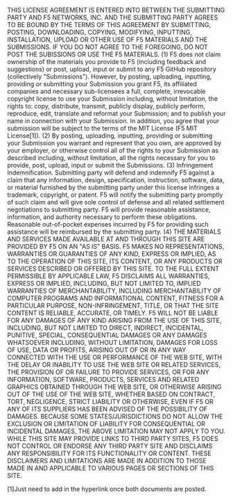 THIS LICENSE AGREEMENT IS ENTERED INTO BETWEEN THE SUBMITTING PARTY AND F5 NETWORKS, INC. AND THE SUBMITTING PARTY AGREES TO BE BOUND BY THE TERMS OF THIS AGREEMENT BY SUBMITTING, POSTING, DOWNLOADING, COPYING, MODIFYING, INPUTTING, INSTALLATION, UPLOAD OR OTHER USE OF F5 MATERIALS AND THE SUBMISSIONS. IF YOU DO NOT AGREE TO THE FOREGOING, DO NOT POST THE SUBISSIONS OR USE THE F5 MATERIALS.(1) F5 does not claim ownership of the materials you provide to F5 (including feedback and suggestions) or post, upload, input or submit to any F5 GitHub repository (collectively "Submissions"). However, by posting, uploading, inputting, providing or submitting your Submission you grant F5, its affiliated companies and necessary sub-licensees a full, complete, irrevocable copyright license to use your Submission including, without limitation, the rights to: copy, distribute, transmit, publicly display, publicly perform, reproduce, edit, translate and reformat your Submission; and to publish your name in connection with your Submission. In addition, you agree that your submission will be subject to the terms of the MIT License (F5 MIT License[1]).(2) By posting, uploading, inputting, providing or submitting your Submission you warrant and represent that you own, are approved by your employer, or otherwise control all of the rights to your Submission as described including, without limitation, all the rights necessary for you to provide, post, upload, input or submit the Submissions. (3) Infringement Indemnification. Submitting party will defend and indemnify F5 against a claim that any information, design, specification, instruction, software, data, or material furnished by the submitting party under this license infringes a trademark, copyright, or patent. F5 will notify the submitting party promptly of such claim and will give sole control of defense and all related settlement negotiations to submitting party. F5 will provide reasonable assistance, information, and authority necessary to perform these obligations. Reasonable out-of-pocket expenses incurred by F5 for providing such assistance will be reimbursed by the submitting party.(4) THE MATERIALS AND SERVICES MADE AVAILABLE AT AND THROUGH THIS SITE ARE PROVIDED BY F5 ON AN "AS IS" BASIS. F5 MAKES NO REPRESENTATIONS, WARRANTIES OR GUARANTIES OF ANY KIND, EXPRESS OR IMPLIED, AS TO THE OPERATION OF THIS SITE, ITS CONTENT, OR ANY PRODUCTS OR SERVICES DESCRIBED OR OFFERED BY THIS SITE. TO THE FULL EXTENT PERMISSIBLE BY APPLICABLE LAW, F5 DISCLAIMS ALL WARRANTIES, EXPRESS OR IMPLIED, INCLUDING, BUT NOT LIMITED TO, IMPLIED WARRANTIES OF MERCHANTABILITY, INCLUDING MERCHANTABILITY OF COMPUTER PROGRAMS AND INFORMATIONAL CONTENT, FITNESS FOR A PARTICULAR PURPOSE, NON-INFRINGEMENT, TITLE, OR THAT THE SITE CONTENT IS RELIABLE, ACCURATE, OR TIMELY. F5 WILL NOT BE LIABLE FOR ANY DAMAGES OF ANY KIND ARISING FROM THE USE OF THIS SITE, INCLUDING, BUT NOT LIMITED TO DIRECT, INDIRECT, INCIDENTAL, PUNITIVE, SPECIAL, CONSEQUENTIAL DAMAGES OR ANY DAMAGES WHATSOEVER INCLUDING, WITHOUT LIMITATION, DAMAGES FOR LOSS OF USE, DATA OR PROFITS, ARISING OUT OF OR IN ANY WAY CONNECTED WITH THE USE OR PERFORMANCE OF THE WEB SITE, WITH THE DELAY OR INABILITY TO USE THE WEB SITE OR RELATED SERVICES, THE PROVISION OF OR FAILURE TO PROVIDE SERVICES, OR FOR ANY INFORMATION, SOFTWARE, PRODUCTS, SERVICES AND RELATED GRAPHICS OBTAINED THROUGH THE WEB SITE, OR OTHERWISE ARISING OUT OF THE USE OF THE WEB SITE, WHETHER BASED ON CONTRACT, TORT, NEGLIGENCE, STRICT LIABILITY OR OTHERWISE, EVEN IF F5 OR ANY OF ITS SUPPLIERS HAS BEEN ADVISED OF THE POSSIBILITY OF DAMAGES. BECAUSE SOME STATES/JURISDICTIONS DO NOT ALLOW THE EXCLUSION OR LIMITATION OF LIABILITY FOR CONSEQUENTIAL OR INCIDENTAL DAMAGES, THE ABOVE LIMITATION MAY NOT APPLY TO YOU. WHILE THIS SITE MAY PROVIDE LINKS TO THIRD PARTY SITES, F5 DOES NOT CONTROL OR ENDORSE ANY THIRD PARTY SITE AND DISCLAIMS ANY RESPONSIBILITY FOR ITS FUNCTIONALITY OR CONTENT. THESE DISCLAIMERS AND LIMITATIONS ARE MADE IN ADDITION TO THOSE MADE IN AND APPLICABLE TO VARIOUS PAGES OR SECTIONS OF THIS SITE.[1]Just need to add in the hyperlink once both documents are posted.